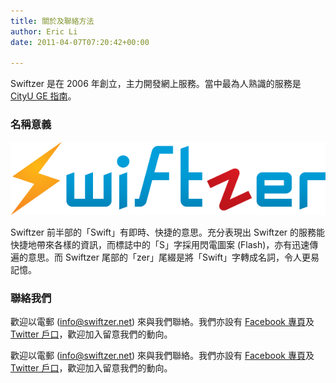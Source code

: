 ```yaml
---
title: 關於及聯絡方法
author: Eric Li
date: 2011-04-07T07:20:42+00:00

---
```

Swiftzer 是在 2006 年創立，主力開發網上服務。當中最為人熟識的服務是 [CityU GE 指南][1]。

### 名稱意義

![Swiftzer 標誌](swiftzer-logo.png)

Swiftzer 前半部的「Swift」有即時、快捷的意思。充分表現出 Swiftzer 的服務能快捷地帶來各樣的資訊，而標誌中的「S」字採用閃電圖案 (Flash)，亦有迅速傳遍的意思。而 Swiftzer 尾部的「zer」尾綴是將「Swift」字轉成名詞，令人更易記憶。

### 聯絡我們


歡迎以電郵 (info@swiftzer.net) 來與我們聯絡。我們亦設有 [Facebook 專頁][2]及 [Twitter 戶口][3]，歡迎加入留意我們的動向。

<div>
  歡迎以電郵 (<a href="mailto:info@swiftzer.net">info@swiftzer.net</a>) 來與我們聯絡。我們亦設有 <a href="http://www.facebook.com/pages/Swiftzer/194434450592993">Facebook 專頁</a>及 <a href="http://twitter.com/swiftzer">Twitter 戶口</a>，歡迎加入留意我們的動向。
</div>

 [1]: http://cityuge.swiftzer.net
 [2]: http://www.facebook.com/pages/Swiftzer/194434450592993
 [3]: http://twitter.com/swiftzer